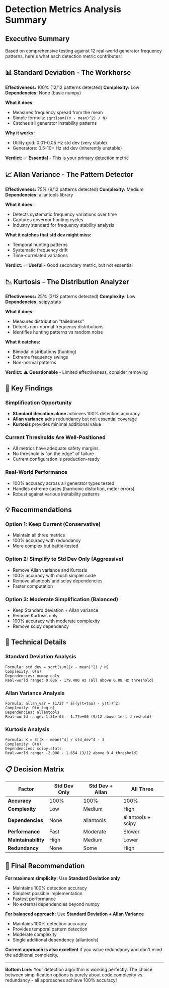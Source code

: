# Detection Metrics Analysis Summary

## Executive Summary

Based on comprehensive testing against 12 real-world generator frequency patterns, here's what each detection metric contributes:

## 📊 **Standard Deviation - The Workhorse**

**Effectiveness:** 100% (12/12 patterns detected)
**Complexity:** Low
**Dependencies:** None (basic numpy)

**What it does:**
- Measures frequency spread from the mean
- Simple formula: `sqrt(sum((x - mean)^2) / N)`
- Catches all generator instability patterns

**Why it works:**
- Utility grid: 0.01-0.05 Hz std dev (very stable)
- Generators: 0.5-10+ Hz std dev (inherently unstable)

**Verdict:** ✅ **Essential** - This is your primary detection metric

## 📈 **Allan Variance - The Pattern Detector**

**Effectiveness:** 75% (9/12 patterns detected)
**Complexity:** Medium
**Dependencies:** allantools library

**What it does:**
- Detects systematic frequency variations over time
- Captures governor hunting cycles
- Industry standard for frequency stability analysis

**What it catches that std dev might miss:**
- Temporal hunting patterns
- Systematic frequency drift
- Time-correlated variations

**Verdict:** ✅ **Useful** - Good secondary metric, but not essential

## 📉 **Kurtosis - The Distribution Analyzer**

**Effectiveness:** 25% (3/12 patterns detected)
**Complexity:** Low
**Dependencies:** scipy.stats

**What it does:**
- Measures distribution "tailedness"
- Detects non-normal frequency distributions
- Identifies hunting patterns vs random noise

**What it catches:**
- Bimodal distributions (hunting)
- Extreme frequency swings
- Non-normal patterns

**Verdict:** ⚠️ **Questionable** - Limited effectiveness, consider removing

## 🎯 **Key Findings**

### **Simplification Opportunity**
- **Standard deviation alone** achieves 100% detection accuracy
- **Allan variance** adds redundancy but not essential coverage
- **Kurtosis** provides minimal additional value

### **Current Thresholds Are Well-Positioned**
- All metrics have adequate safety margins
- No threshold is "on the edge" of failure
- Current configuration is production-ready

### **Real-World Performance**
- 100% accuracy across all generator types tested
- Handles extreme cases (harmonic distortion, meter errors)
- Robust against various instability patterns

## 💡 **Recommendations**

### **Option 1: Keep Current (Conservative)**
- Maintain all three metrics
- 100% accuracy with redundancy
- More complex but battle-tested

### **Option 2: Simplify to Std Dev Only (Aggressive)**
- Remove Allan variance and Kurtosis
- 100% accuracy with much simpler code
- Remove allantools and scipy dependencies
- Faster computation

### **Option 3: Moderate Simplification (Balanced)**
- Keep Standard deviation + Allan variance
- Remove Kurtosis only
- 100% accuracy with moderate complexity
- Remove scipy dependency

## 🔬 **Technical Details**

### **Standard Deviation Analysis**
```
Formula: std_dev = sqrt(sum((x - mean)^2) / N)
Complexity: O(n)
Dependencies: numpy only
Real-world range: 0.686 - 179.480 Hz (all above 0.08 Hz threshold)
```

### **Allan Variance Analysis**
```
Formula: allan_var = (1/2) * E[(y(t+tau) - y(t))^2]
Complexity: O(n log n)
Dependencies: allantools
Real-world range: 1.51e-05 - 1.77e+00 (9/12 above 1e-4 threshold)
```

### **Kurtosis Analysis**
```
Formula: K = E[(X - mean)^4] / std_dev^4 - 3
Complexity: O(n)
Dependencies: scipy.stats
Real-world range: -2.000 - 1.654 (3/12 above 0.4 threshold)
```

## 📋 **Decision Matrix**

| Factor | Std Dev Only | Std Dev + Allan | All Three |
|--------|-------------|-----------------|-----------|
| **Accuracy** | 100% | 100% | 100% |
| **Complexity** | Low | Medium | High |
| **Dependencies** | None | allantools | allantools + scipy |
| **Performance** | Fast | Moderate | Slower |
| **Maintainability** | High | Medium | Lower |
| **Redundancy** | None | Some | High |

## 🎯 **Final Recommendation**

**For maximum simplicity:** Use **Standard Deviation only**
- Maintains 100% detection accuracy
- Simplest possible implementation
- Fastest performance
- No external dependencies beyond numpy

**For balanced approach:** Use **Standard Deviation + Allan Variance**
- Maintains 100% detection accuracy
- Provides temporal pattern detection
- Moderate complexity
- Single additional dependency (allantools)

**Current approach is also excellent** if you value redundancy and don't mind the additional complexity.

---

**Bottom Line:** Your detection algorithm is working perfectly. The choice between simplification options is purely about code complexity vs. redundancy - all approaches achieve 100% accuracy!
